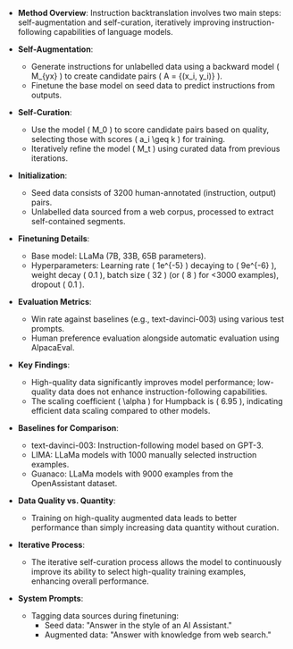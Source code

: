 - **Method Overview**: Instruction backtranslation involves two main steps: self-augmentation and self-curation, iteratively improving instruction-following capabilities of language models.

- **Self-Augmentation**: 
  - Generate instructions for unlabelled data using a backward model \( M_{yx} \) to create candidate pairs \( A = \{(x_i, y_i)\} \).
  - Finetune the base model on seed data to predict instructions from outputs.

- **Self-Curation**: 
  - Use the model \( M_0 \) to score candidate pairs based on quality, selecting those with scores \( a_i \geq k \) for training.
  - Iteratively refine the model \( M_t \) using curated data from previous iterations.

- **Initialization**: 
  - Seed data consists of 3200 human-annotated (instruction, output) pairs.
  - Unlabelled data sourced from a web corpus, processed to extract self-contained segments.

- **Finetuning Details**: 
  - Base model: LLaMa (7B, 33B, 65B parameters).
  - Hyperparameters: Learning rate \( 1e^{-5} \) decaying to \( 9e^{-6} \), weight decay \( 0.1 \), batch size \( 32 \) (or \( 8 \) for <3000 examples), dropout \( 0.1 \).

- **Evaluation Metrics**: 
  - Win rate against baselines (e.g., text-davinci-003) using various test prompts.
  - Human preference evaluation alongside automatic evaluation using AlpacaEval.

- **Key Findings**: 
  - High-quality data significantly improves model performance; low-quality data does not enhance instruction-following capabilities.
  - The scaling coefficient \( \alpha \) for Humpback is \( 6.95 \), indicating efficient data scaling compared to other models.

- **Baselines for Comparison**: 
  - text-davinci-003: Instruction-following model based on GPT-3.
  - LIMA: LLaMa models with 1000 manually selected instruction examples.
  - Guanaco: LLaMa models with 9000 examples from the OpenAssistant dataset.

- **Data Quality vs. Quantity**: 
  - Training on high-quality augmented data leads to better performance than simply increasing data quantity without curation.

- **Iterative Process**: 
  - The iterative self-curation process allows the model to continuously improve its ability to select high-quality training examples, enhancing overall performance.

- **System Prompts**: 
  - Tagging data sources during finetuning: 
    - Seed data: "Answer in the style of an AI Assistant."
    - Augmented data: "Answer with knowledge from web search."